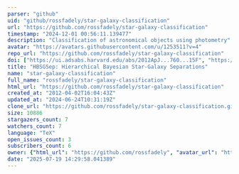 ```yaml
---
parser: "github"
uid: "github/rossfadely/star-galaxy-classification"
url: "https://github.com/rossfadely/star-galaxy-classification"
timestamp: "2024-12-01 00:56:11.139477"
description: "Classification of astronomical objects using photometry"
avatar: "https://avatars.githubusercontent.com/u/1253511?v=4"
repo_url: "https://github.com/rossfadely/star-galaxy-classification"
doi: ["https://ui.adsabs.harvard.edu/abs/2012ApJ...760...15F", "https://ui.adsabs.harvard.edu/abs/2024ascl.soft11006F/abstract"]
title: "HBSGSep: Hierarchical Bayesian Star-Galaxy Separations"
name: "star-galaxy-classification"
full_name: "rossfadely/star-galaxy-classification"
html_url: "https://github.com/rossfadely/star-galaxy-classification"
created_at: "2012-04-02T16:04:43Z"
updated_at: "2024-06-24T10:31:19Z"
clone_url: "https://github.com/rossfadely/star-galaxy-classification.git"
size: 10886
stargazers_count: 7
watchers_count: 7
language: "TeX"
open_issues_count: 3
subscribers_count: 6
owner: {"html_url": "https://github.com/rossfadely", "avatar_url": "https://avatars.githubusercontent.com/u/1253511?v=4", "login": "rossfadely", "type": "User"}
date: "2025-07-19 14:29:58.041389"
---
```


